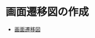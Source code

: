 # 画面遷移図の作成

- [画面遷移図](https://www.figma.com/design/wi0Wi6SLDgZb4hL3GgyXRO/%E3%83%96%E3%83%83%E3%82%AF%E3%83%9E%E3%83%BC%E3%82%AF%E7%AE%A1%E7%90%86%E3%82%A2%E3%83%97%E3%83%AA?node-id=75-2832&m=dev&t=2MZC4by9B52NHHci-1)
